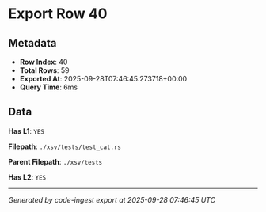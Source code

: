 # Export Row 40

## Metadata

- **Row Index**: 40
- **Total Rows**: 59
- **Exported At**: 2025-09-28T07:46:45.273718+00:00
- **Query Time**: 6ms

## Data

**Has L1**: `YES`

**Filepath**: `./xsv/tests/test_cat.rs`

**Parent Filepath**: `./xsv/tests`

**Has L2**: `YES`

---

*Generated by code-ingest export at 2025-09-28 07:46:45 UTC*
